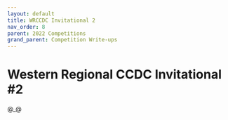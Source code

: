 ```yaml
---
layout: default
title: WRCCDC Invitational 2
nav_order: 8
parent: 2022 Competitions
grand_parent: Competition Write-ups
---
```


# Western Regional CCDC Invitational #2

@_@